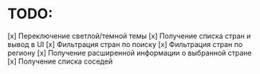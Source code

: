 # TODO:
[x] Переключение светлой/темной темы
[x] Получение списка стран и вывод в UI
[x] Фильтрация стран по поиску
[x] Фильтрация стран по региону
[x] Получение расширенной информации о выбранной стране
[x] Получение списка соседей

